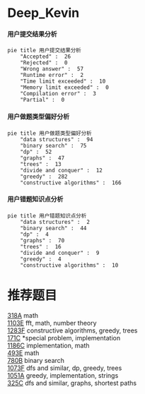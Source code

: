 # Deep_Kevin

<!-- tabs:start -->



#### **用户提交结果分析**

```mermaid
pie title 用户提交结果分析
    "Accepted" :  26
    "Rejected" :  0
    "Wrong answer" :  57
    "Runtime error" :  2
    "Time limit exceeded" :  10
    "Memory limit exceeded" :  0
    "Compilation error" :  3
    "Partial" :  0
```

#### **用户做题类型偏好分析**

```mermaid
pie title 用户做题类型偏好分析
    "data structures" :  94
    "binary search" :  75
    "dp" :  52
    "graphs" :  47
    "trees" :  13
    "divide and conquer" :  12
    "greedy" :  282
    "constructive algorithms" :  166
```
#### **用户错题知识点分析**

```mermaid
pie title 用户错题知识点分析
    "data structures" :  2
    "binary search" :  44
    "dp" :  4
    "graphs" :  70
    "trees" :  16
    "divide and conquer" :  9
    "greedy" :  4
    "constructive algorithms" :  10
```



<!-- tabs:end -->
# 推荐题目
[318A](https://codeforces.com/contest/318/problem/A)		math		  
[1103E](https://codeforces.com/contest/1103/problem/E)		fft,
                        math,
                        number theory		  
[1283F](https://codeforces.com/contest/1283/problem/F)		constructive algorithms,
                        greedy,
                        trees		  
[171C](https://codeforces.com/contest/171/problem/C)		*special problem,
                        implementation		  
[1186C](https://codeforces.com/contest/1186/problem/C)		implementation,
                        math		  
[493E](https://codeforces.com/contest/493/problem/E)		math		  
[780B](https://codeforces.com/contest/780/problem/B)		binary search		  
[1073F](https://codeforces.com/contest/1073/problem/F)		dfs and similar,
                        dp,
                        greedy,
                        trees		  
[1051A](https://codeforces.com/contest/1051/problem/A)		greedy,
                        implementation,
                        strings		  
[325C](https://codeforces.com/contest/325/problem/C)		dfs and similar,
                        graphs,
                        shortest paths		  
